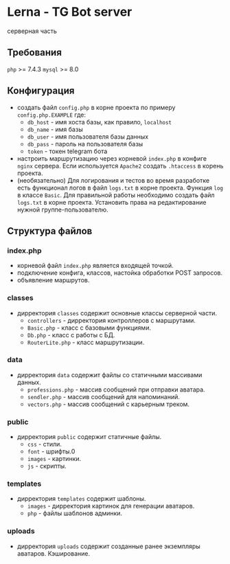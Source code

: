 # Lerna - TG Bot server
серверная часть


## Требования
`php` >= 7.4.3 `mysql` >= 8.0


## Конфигурация
- создать файл `config.php` в корне проекта по примеру `config.php.EXAMPLE` где:
    - `db_host` - имя хоста базы, как правило, `localhost`
    - `db_name` - имя базы
    - `db_user` - имя пользователя базы данных
    - `db_pass` - пароль на пользователя базы
    - `token` - токен telegram бота
- настроить маршрутизацию через корневой `index.php` в конфиге `nginx` сервера. Если используется `Apache2` создать `.htaccess` в корень проекта.
- (необязательно) Для логирования и тестов во время разработке есть функционал логов в файл `logs.txt` в корне проекта. Функция `log` в классе `Basic`. Для правильной работы необходимо создать файл `logs.txt` в корне проекта. Установить права на редактирование нужной группе-пользователю.


## Структура файлов

### index.php
- корневой файл `index.php` является входящей точкой.
- подключение конфига, классов, настойка обработки POST запросов.
- объявление маршрутов.

### classes 
- дирректория `classes` содержит основные классы серверной части.
    - `controllers` - дирректория контроллеров с маршрутами.
    - `Basic.php` - класс с базовыми функциями.
    - `Db.php` - класс с работы с БД.
    - `RouterLite.php` - класс маршрутизации.

### data
- дирректория `data` содержит файлы со статичными массивами данных.
    - `professions.php` - массив сообщений при отправки аватара.
    - `sendler.php` - массив сообщений для напоминаний.
    - `vectors.php` - массив сообщений с карьерным треком.

### public
- дирректория `public` содержит статичные файлы.
    - `css` - стили.
    - `font` - шрифты.0
    - `images` - картинки.
    - `js` - скрипты.

### templates
- дирректория `templates` содержит шаблоны.
    - `images` - дирректория картинок для генерации аватаров.
    - `php` -  файлы шаблонов админки.
    
### uploads
- дирректория `uploads` содержит созданные ранее экземпляры аватаров. Кэширование.
